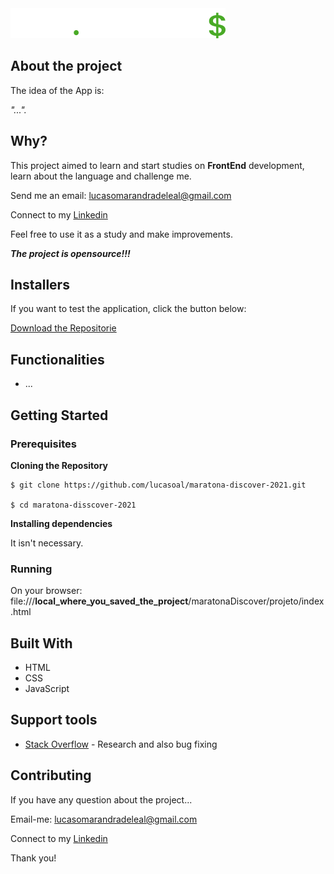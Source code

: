 
<img src="projeto/assets/logo.svg" >

## About the project

The idea of the App is:

_"..."._

## Why?

This project aimed to learn and start studies on **FrontEnd** development, learn about the language and challenge me.

Send me an email: lucasomarandradeleal@gmail.com

Connect to my [Linkedin](https://linkedin.com/in/lucasomarandradeleal)

Feel free to use it as a study and make improvements.

***The project is opensource!!!***

## Installers

If you want to test the application, click the button below:

[Download the Repositorie](https://github.com/lucasoal/maratona-discover-2021/archive/refs/heads/master.zip)


## Functionalities

- ...

       
## Getting Started

### Prerequisites


**Cloning the Repository**

```
$ git clone https://github.com/lucasoal/maratona-discover-2021.git

$ cd maratona-disscover-2021
```

**Installing dependencies**

It isn't necessary.

### Running

On your browser:
file:///**local_where_you_saved_the_project**/maratonaDiscover/projeto/index.html

## Built With

- HTML
- CSS
- JavaScript

## Support tools

- [Stack Overflow](https://stackoverflow.com/) - Research and also bug fixing

## Contributing

If you have any question about the project...

Email-me: lucasomarandradeleal@gmail.com

Connect to my [Linkedin](https://linkedin.com/in/lucasomarandradeleal)

Thank you!
